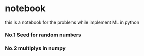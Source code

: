 # notebook
this is a notebook for the problems while implement ML in python
### No.1 Seed for random numbers
### No.2 multiplys in numpy

